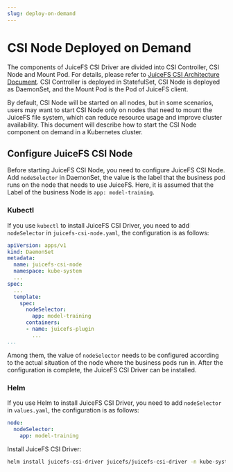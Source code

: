 ```yaml
---
slug: deploy-on-demand
---
```


# CSI Node Deployed on Demand

The components of JuiceFS CSI Driver are divided into CSI Controller, CSI Node and Mount Pod. For details, please refer to [JuiceFS CSI Architecture Document](../introduction.md).
CSI Controller is deployed in StatefulSet, CSI Node is deployed as DaemonSet, and the Mount Pod is the Pod of JuiceFS client.

By default, CSI Node will be started on all nodes, but in some scenarios, users may want to start CSI Node only on nodes that need to mount the JuiceFS file system, which can reduce resource usage and improve cluster availability.
This document will describe how to start the CSI Node component on demand in a Kubernetes cluster.

## Configure JuiceFS CSI Node

Before starting JuiceFS CSI Node, you need to configure JuiceFS CSI Node. Add `nodeSelector` in DaemonSet, 
the value is the label that the business pod runs on the node that needs to use JuiceFS. Here, it is assumed that the Label of the business Node is `app: model-training`.

### Kubectl

If you use `kubectl` to install JuiceFS CSI Driver, you need to add `nodeSelector` in `juicefs-csi-node.yaml`, the configuration is as follows:

```yaml {11-12}
apiVersion: apps/v1
kind: DaemonSet
metadata:
  name: juicefs-csi-node
  namespace: kube-system
  ...
spec:
  ...
  template:
    spec:
      nodeSelector:
        app: model-training
      containers:
      - name: juicefs-plugin
        ...
...
```

Among them, the value of `nodeSelector` needs to be configured according to the actual situation of the node where the business pods run in. 
After the configuration is complete, the JuiceFS CSI Driver can be installed.

### Helm

If you use Helm to install JuiceFS CSI Driver, you need to add `nodeSelector` in `values.yaml`, the configuration is as follows:

```yaml title="values.yaml"
node:
  nodeSelector: 
    app: model-training
```

Install JuiceFS CSI Driver:

```bash
helm install juicefs-csi-driver juicefs/juicefs-csi-driver -n kube-system -f ./values.yaml
```
